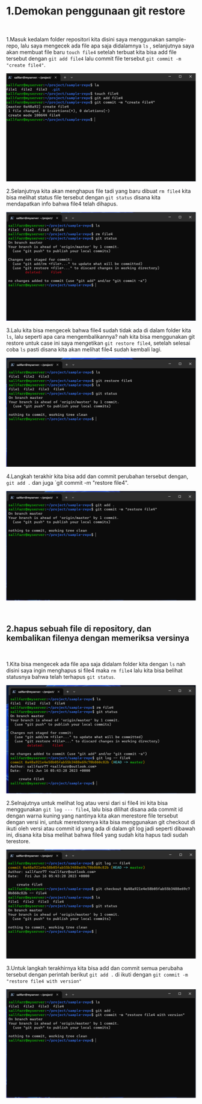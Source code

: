 # 1.Demokan penggunaan git restore
<br/>

1.Masuk kedalam folder repositori kita disini saya menggunakan sample-repo, lalu saya mengecek ada file apa saja didalamnya `ls` , selanjutnya saya akan membuat file baru `touch file4` setelah terbuat kita bisa add file tersebut dengan `git add file4` lalu commit file tersebut `git commit -m "create file4"`.

![1](/stage-1/week-2/git-restore/img/1.png)
<br/>

2.Selanjutnya kita akan menghapus file  tadi yang baru dibuat `rm file4` kita bisa melihat status file tersebut dengan `git status` disana kita mendapatkan info bahwa file4 telah dihapus.

![2](/stage-1/week-2/git-restore/img/2.png)
<br/>

3.Lalu kita bisa mengecek bahwa file4 sudah tidak ada di dalam folder kita `ls`, lalu seperti apa cara mengembalikannya? nah kita bisa menggunakan git restore untuk case ini saya mengetikan `git restore file4`, setelah selesai coba `ls` pasti disana kita akan melihat file4 sudah kembali lagi.

![3](/stage-1/week-2/git-restore/img/3.png)
<br/>

4.Langkah terakhir kita bisa add dan commit perubahan tersebut dengan, `git add .` dan juga `git commit -m "restore file4".

![4](/stage-1/week-2/git-restore/img/4.png)
<br/>

<br/>

## 2.hapus sebuah file di repository, dan kembalikan filenya dengan memeriksa versinya
<br/>

1.Kita bisa mengecek ada file apa saja didalam folder kita dengan `ls` nah disini saya ingin menghapus si file4 maka `rm file4` lalu kita bisa belihat statusnya bahwa telah terhapus `git status`.

![5](/stage-1/week-2/git-restore/img/5.png)
<br/>

2.Selnajutnya untuk melihat log atau versi dari si file4 ini kita bisa menggunakan `git log --- file4`, lalu bisa dilihat disana ada commit id dengan warna kuning yang nantinya kita akan merestore file tersebut dengan versi ini, untuk merestorenya kita bisa menggunakan git checkout di ikuti oleh versi atau commit id yang ada di dalam git log jadi seperti dibawah ini, disana kita bisa melihat bahwa file4 yang sudah kita hapus tadi sudah terestore.

![6](/stage-1/week-2/git-restore/img/6.png)
<br/>

3.Untuk langkah terakhirnya kita bisa add dan commit semua perubaha tersebut dengan perintah berikut `git add .` di ikuti dengan `git commit -m "restore file4 with version"`

![7](/stage-1/week-2/git-restore/img/7.png)
<br/>







